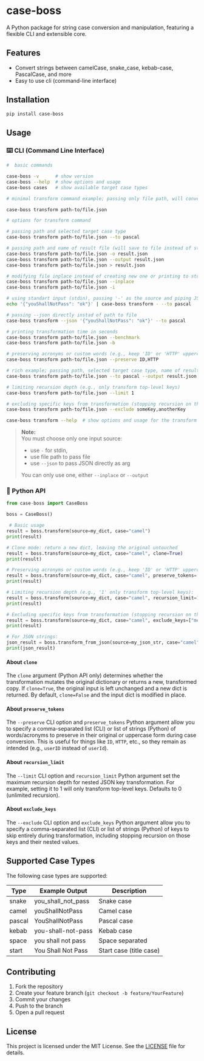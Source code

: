 # case-boss

A Python package for string case conversion and manipulation, featuring a flexible CLI and extensible core.

## Features

- Convert strings between camelCase, snake_case, kebab-case, PascalCase, and more
- Easy to use cli (command-line interface)

## Installation

```bash
pip install case-boss
```

## Usage

### ⌨️ CLI (Command Line Interface)

```bash
#  basic commands

case-boss -v      # show version
case-boss --help  # show options and usage
case-boss cases   # show available target case types

# minimal transform command example; passing only file path, will convert to snake_case and print to standard output (stdout)

case-boss transform path-to/file.json
```

```bash
# options for transform command

# passing path and selected target case type 
case-boss transform path-to/file.json --to pascal

# passing path and name of result file (will save to file instead of stdout)
case-boss transform path-to/file.json -o result.json
case-boss transform path-to/file.json --output result.json
case-boss transform path-to/file.json > result.json

# modifying file inplace instead of creating new one or printing to stdout
case-boss transform path-to/file.json --inplace
case-boss transform path-to/file.json -i

# using standart input (stdin), passing '-' as the source and piping JSON data.
echo '{"youShallNotPass": "ok"}' | case-boss transform - --to pascal

# passing --json directly instad of path to file
case-boss transform --json '{"youShallNotPass": "ok"}' --to pascal

# printing transformation time in seconds
case-boss transform path-to/file.json --benchmark
case-boss transform path-to/file.json -b

# preserving acronyms or custom words (e.g., keep 'ID' or 'HTTP' uppercase):
case-boss transform path-to/file.json --preserve ID,HTTP

# rich example; passing path, selected target case type, name of result file and benchamark
case-boss transform path-to/file.json --to pascal --output result.json --benchmark --preserve ID,SQL

# limiting recursion depth (e.g., only transform top-level keys)
case-boss transform path-to/file.json --limit 1

# excluding specific keys from transformation (stopping recursion on those keys)
case-boss transform path-to/file.json --exclude someKey,anotherKey

case-boss transform --help  # show options and usage for the transform command
```

> **Note:**  
> You must choose only one input source: 
>  
> - use `-` for stdin,
> - use file path to pass file
> - use `--json` to pass JSON directly as arg
>
> You can only use one, either `--inplace` or `--output`


### 🐍 Python API

```python
from case-boss import CaseBoss

boss = CaseBoss()

 # Basic usage
result = boss.transform(source=my_dict, case="camel")
print(result)

# Clone mode: return a new dict, leaving the original untouched
result = boss.transform(source=my_dict, case="camel", clone=True)
print(result)

# Preserving acronyms or custom words (e.g., keep 'ID' or 'HTTP' uppercase):
result = boss.transform(source=my_dict, case="camel", preserve_tokens=["ID", "HTTP"])
print(result)

# Limiting recursion depth (e.g., '1' only transform top-level keys):
result = boss.transform(source=my_dict, case="camel", recursion_limit=1)
print(result)

# Excluding specific keys from transformation (stopping recursion on those keys):
result = boss.transform(source=my_dict, case="camel", exclude_keys=["metaData", "anotherKey"])
print(result)

# For JSON strings:
json_result = boss.transform_from_json(source=my_json_str, case="camel")
print(json_result)
```


#### About `clone`

The `clone` argument (Python API only) determines whether the transformation mutates the original dictionary or returns a new, transformed copy. If `clone=True`, the original input is left unchanged and a new dict is returned. By default, `clone=False` and the input dict is modified in place.

#### About `preserve_tokens`

The `--preserve` CLI option and `preserve_tokens` Python argument allow you to specify a comma-separated list (CLI) or list of strings (Python) of words/acronyms to preserve in their original or uppercase form during case conversion. This is useful for things like `ID`, `HTTP`, etc., so they remain as intended (e.g., `userID` instead of `userId`).

#### About `recursion_limit`

The `--limit` CLI option and `recursion_limit` Python argument set the maximum recursion depth for nested JSON key transformation. For example, setting it to 1 will only transform top-level keys. Defaults to 0 (unlimited recursion).

#### About `exclude_keys`

The `--exclude` CLI option and `exclude_keys` Python argument allow you to specify a comma-separated list (CLI) or list of strings (Python) of keys to skip entirely during transformation, including stopping recursion on those keys and their nested values.

## Supported Case Types

The following case types are supported:

| Type   | Example Output          | Description                |
|--------|-------------------------|----------------------------|
| snake  | you_shall_not_pass      | Snake case                 |
| camel  | youShallNotPass         | Camel case                 |
| pascal | YouShallNotPass         | Pascal case                |
| kebab  | you-shall-not-pass      | Kebab case                 |
| space  | you shall not pass      | Space separated            |
| start  | You Shall Not Pass      | Start case (title case)    |


## Contributing

1. Fork the repository
2. Create your feature branch (`git checkout -b feature/YourFeature`)
3. Commit your changes
4. Push to the branch
5. Open a pull request

## License

This project is licensed under the MIT License. See the [LICENSE](LICENSE) file for details.
